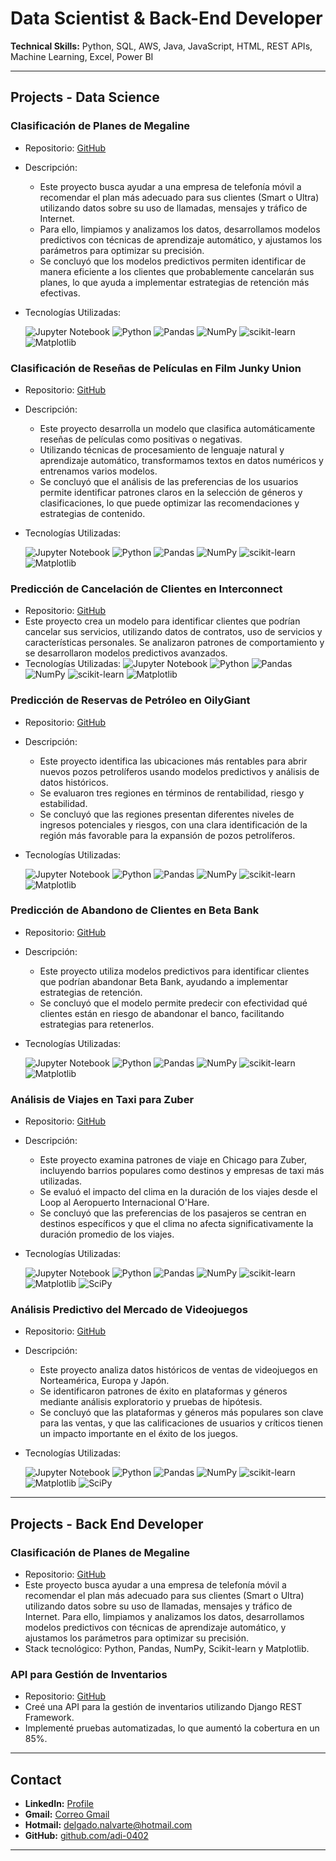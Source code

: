 # Data Scientist & Back-End Developer

**Technical Skills:** Python, SQL, AWS, Java, JavaScript, HTML, REST APIs, Machine Learning, Excel, Power BI

---

## Projects - Data Science

### **Clasificación de Planes de Megaline**
- Repositorio: [GitHub](https://github.com/adi-0402/TT-clasificacion-plan-telefonico)
- Descripción:
  - Este proyecto busca ayudar a una empresa de telefonía móvil a recomendar el plan más adecuado para sus clientes (Smart o Ultra) utilizando datos sobre su uso de llamadas, mensajes y tráfico de Internet.
  - Para ello, limpiamos y analizamos los datos, desarrollamos modelos predictivos con técnicas de aprendizaje automático, y ajustamos los parámetros para optimizar su precisión.
  - Se concluyó que los modelos predictivos permiten identificar de manera eficiente a los clientes que probablemente cancelarán sus planes, lo que ayuda a implementar estrategias de retención más efectivas.
- Tecnologías Utilizadas:

  ![Jupyter Notebook](https://img.shields.io/badge/jupyter-%23FA0F00.svg?style=for-the-badge&logo=jupyter&logoColor=white)
  ![Python](https://img.shields.io/badge/python-3670A0?style=for-the-badge&logo=python&logoColor=ffdd54)
  ![Pandas](https://img.shields.io/badge/pandas-%23150458.svg?style=for-the-badge&logo=pandas&logoColor=white)
  ![NumPy](https://img.shields.io/badge/numpy-%23013243.svg?style=for-the-badge&logo=numpy&logoColor=white)
  ![scikit-learn](https://img.shields.io/badge/scikit--learn-%23F7931E.svg?style=for-the-badge&logo=scikit-learn&logoColor=white)
  ![Matplotlib](https://img.shields.io/badge/Matplotlib-%23ffffff.svg?style=for-the-badge&logo=Matplotlib&logoColor=black)

### **Clasificación de Reseñas de Películas en Film Junky Union**
- Repositorio: [GitHub](https://github.com/adi-0402/TT-clasificacion-peliculas)
- Descripción:
  - Este proyecto desarrolla un modelo que clasifica automáticamente reseñas de películas como positivas o negativas.
  - Utilizando técnicas de procesamiento de lenguaje natural y aprendizaje automático, transformamos textos en datos numéricos y entrenamos varios modelos.
  - Se concluyó que el análisis de las preferencias de los usuarios permite identificar patrones claros en la selección de géneros y clasificaciones, lo que puede optimizar las recomendaciones y estrategias de contenido.
- Tecnologías Utilizadas:

  ![Jupyter Notebook](https://img.shields.io/badge/jupyter-%23FA0F00.svg?style=for-the-badge&logo=jupyter&logoColor=white)
  ![Python](https://img.shields.io/badge/python-3670A0?style=for-the-badge&logo=python&logoColor=ffdd54)
  ![Pandas](https://img.shields.io/badge/pandas-%23150458.svg?style=for-the-badge&logo=pandas&logoColor=white)
  ![NumPy](https://img.shields.io/badge/numpy-%23013243.svg?style=for-the-badge&logo=numpy&logoColor=white)
  ![scikit-learn](https://img.shields.io/badge/scikit--learn-%23F7931E.svg?style=for-the-badge&logo=scikit-learn&logoColor=white)
  ![Matplotlib](https://img.shields.io/badge/Matplotlib-%23ffffff.svg?style=for-the-badge&logo=Matplotlib&logoColor=black)

### **Predicción de Cancelación de Clientes en Interconnect**
- Repositorio: [GitHub](https://github.com/adi-0402/TT-prediccion-cancelacion)
- Este proyecto crea un modelo para identificar clientes que podrían cancelar sus servicios, utilizando datos de contratos, uso de servicios y características personales. Se analizaron patrones de comportamiento y se desarrollaron modelos predictivos avanzados.
- Tecnologías Utilizadas:
![Jupyter Notebook](https://img.shields.io/badge/jupyter-%23FA0F00.svg?style=for-the-badge&logo=jupyter&logoColor=white)
![Python](https://img.shields.io/badge/python-3670A0?style=for-the-badge&logo=python&logoColor=ffdd54)
![Pandas](https://img.shields.io/badge/pandas-%23150458.svg?style=for-the-badge&logo=pandas&logoColor=white)
![NumPy](https://img.shields.io/badge/numpy-%23013243.svg?style=for-the-badge&logo=numpy&logoColor=white)
![scikit-learn](https://img.shields.io/badge/scikit--learn-%23F7931E.svg?style=for-the-badge&logo=scikit-learn&logoColor=white)
![Matplotlib](https://img.shields.io/badge/Matplotlib-%23ffffff.svg?style=for-the-badge&logo=Matplotlib&logoColor=black)

### **Predicción de Reservas de Petróleo en OilyGiant**
- Repositorio: [GitHub](https://github.com/adi-0402/TT-prediccion-reserva-petroleo)
- Descripción:
  - Este proyecto identifica las ubicaciones más rentables para abrir nuevos pozos petrolíferos usando modelos predictivos y análisis de datos históricos.
  - Se evaluaron tres regiones en términos de rentabilidad, riesgo y estabilidad.
  - Se concluyó que las regiones presentan diferentes niveles de ingresos potenciales y riesgos, con una clara identificación de la región más favorable para la expansión de pozos petrolíferos.
- Tecnologías Utilizadas:

  ![Jupyter Notebook](https://img.shields.io/badge/jupyter-%23FA0F00.svg?style=for-the-badge&logo=jupyter&logoColor=white)
  ![Python](https://img.shields.io/badge/python-3670A0?style=for-the-badge&logo=python&logoColor=ffdd54)
  ![Pandas](https://img.shields.io/badge/pandas-%23150458.svg?style=for-the-badge&logo=pandas&logoColor=white)
  ![NumPy](https://img.shields.io/badge/numpy-%23013243.svg?style=for-the-badge&logo=numpy&logoColor=white)
  ![scikit-learn](https://img.shields.io/badge/scikit--learn-%23F7931E.svg?style=for-the-badge&logo=scikit-learn&logoColor=white)
  ![Matplotlib](https://img.shields.io/badge/Matplotlib-%23ffffff.svg?style=for-the-badge&logo=Matplotlib&logoColor=black)

### **Predicción de Abandono de Clientes en Beta Bank**
- Repositorio: [GitHub](https://github.com/adi-0402/TT-prediccion-abandono-banco)
- Descripción:
  - Este proyecto utiliza modelos predictivos para identificar clientes que podrían abandonar Beta Bank, ayudando a implementar estrategias de retención.
  - Se concluyó que el modelo permite predecir con efectividad qué clientes están en riesgo de abandonar el banco, facilitando estrategias para retenerlos.
- Tecnologías Utilizadas:

  ![Jupyter Notebook](https://img.shields.io/badge/jupyter-%23FA0F00.svg?style=for-the-badge&logo=jupyter&logoColor=white)
  ![Python](https://img.shields.io/badge/python-3670A0?style=for-the-badge&logo=python&logoColor=ffdd54)
  ![Pandas](https://img.shields.io/badge/pandas-%23150458.svg?style=for-the-badge&logo=pandas&logoColor=white)
  ![NumPy](https://img.shields.io/badge/numpy-%23013243.svg?style=for-the-badge&logo=numpy&logoColor=white)
  ![scikit-learn](https://img.shields.io/badge/scikit--learn-%23F7931E.svg?style=for-the-badge&logo=scikit-learn&logoColor=white)
  ![Matplotlib](https://img.shields.io/badge/Matplotlib-%23ffffff.svg?style=for-the-badge&logo=Matplotlib&logoColor=black)

### **Análisis de Viajes en Taxi para Zuber**
- Repositorio: [GitHub](https://github.com/adi-0402/TT-analisis-viajes-taxi)
- Descripción:
  - Este proyecto examina patrones de viaje en Chicago para Zuber, incluyendo barrios populares como destinos y empresas de taxi más utilizadas.
  - Se evaluó el impacto del clima en la duración de los viajes desde el Loop al Aeropuerto Internacional O'Hare.
  - Se concluyó que las preferencias de los pasajeros se centran en destinos específicos y que el clima no afecta significativamente la duración promedio de los viajes.
- Tecnologías Utilizadas:

  ![Jupyter Notebook](https://img.shields.io/badge/jupyter-%23FA0F00.svg?style=for-the-badge&logo=jupyter&logoColor=white)
  ![Python](https://img.shields.io/badge/python-3670A0?style=for-the-badge&logo=python&logoColor=ffdd54)
  ![Pandas](https://img.shields.io/badge/pandas-%23150458.svg?style=for-the-badge&logo=pandas&logoColor=white)
  ![NumPy](https://img.shields.io/badge/numpy-%23013243.svg?style=for-the-badge&logo=numpy&logoColor=white)
  ![scikit-learn](https://img.shields.io/badge/scikit--learn-%23F7931E.svg?style=for-the-badge&logo=scikit-learn&logoColor=white)
  ![Matplotlib](https://img.shields.io/badge/Matplotlib-%23ffffff.svg?style=for-the-badge&logo=Matplotlib&logoColor=black)
  ![SciPy](https://img.shields.io/badge/SciPy-%230C55A5.svg?style=for-the-badge&logo=scipy&logoColor=%white)

### **Análisis Predictivo del Mercado de Videojuegos**
- Repositorio: [GitHub](https://github.com/adi-0402/TT-analisis-videojuegos)
- Descripción:
  - Este proyecto analiza datos históricos de ventas de videojuegos en Norteamérica, Europa y Japón.
  - Se identificaron patrones de éxito en plataformas y géneros mediante análisis exploratorio y pruebas de hipótesis.
  - Se concluyó que las plataformas y géneros más populares son clave para las ventas, y que las calificaciones de usuarios y críticos tienen un impacto importante en el éxito de los juegos.
- Tecnologías Utilizadas:

  ![Jupyter Notebook](https://img.shields.io/badge/jupyter-%23FA0F00.svg?style=for-the-badge&logo=jupyter&logoColor=white)
  ![Python](https://img.shields.io/badge/python-3670A0?style=for-the-badge&logo=python&logoColor=ffdd54)
  ![Pandas](https://img.shields.io/badge/pandas-%23150458.svg?style=for-the-badge&logo=pandas&logoColor=white)
  ![NumPy](https://img.shields.io/badge/numpy-%23013243.svg?style=for-the-badge&logo=numpy&logoColor=white)
  ![scikit-learn](https://img.shields.io/badge/scikit--learn-%23F7931E.svg?style=for-the-badge&logo=scikit-learn&logoColor=white)
  ![Matplotlib](https://img.shields.io/badge/Matplotlib-%23ffffff.svg?style=for-the-badge&logo=Matplotlib&logoColor=black)
  ![SciPy](https://img.shields.io/badge/SciPy-%230C55A5.svg?style=for-the-badge&logo=scipy&logoColor=%white)

---

## Projects - Back End Developer

### **Clasificación de Planes de Megaline**
- Repositorio: [GitHub](https://github.com/adi-0402/TT-clasificacion-plan-telefonico)
- Este proyecto busca ayudar a una empresa de telefonía móvil a recomendar el plan más adecuado para sus clientes (Smart o Ultra) utilizando datos sobre su uso de llamadas, mensajes y tráfico de Internet. Para ello, limpiamos y analizamos los datos, desarrollamos modelos predictivos con técnicas de aprendizaje automático, y ajustamos los parámetros para optimizar su precisión.
- Stack tecnológico: Python, Pandas, NumPy, Scikit-learn y Matplotlib.

### **API para Gestión de Inventarios**
- Repositorio: [GitHub](https://github.com/tuusuario/proyecto-inventario)
- Creé una API para la gestión de inventarios utilizando Django REST Framework.
- Implementé pruebas automatizadas, lo que aumentó la cobertura en un 85%.

---

## Contact
- **LinkedIn:** [Profile](https://linkedin.com/in/adriana-delgado-profile)
- **Gmail:** [Correo Gmail](mailto:adriana.delgado.work@gmail.com)
- **Hotmail:** [delgado.nalvarte@hotmail.com](mailto:delgado.nalvarte@hotmail.com)
- **GitHub:** [github.com/adi-0402](https://github.com/adi-0402)

---
